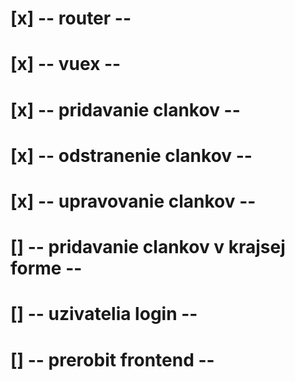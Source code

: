 # [x] -- router --

# [x] -- vuex --

# [x] -- pridavanie clankov --

# [x] -- odstranenie clankov --

# [x] -- upravovanie clankov --

# [] -- pridavanie clankov v krajsej forme --

# [] -- uzivatelia login --

# [] -- prerobit frontend --
